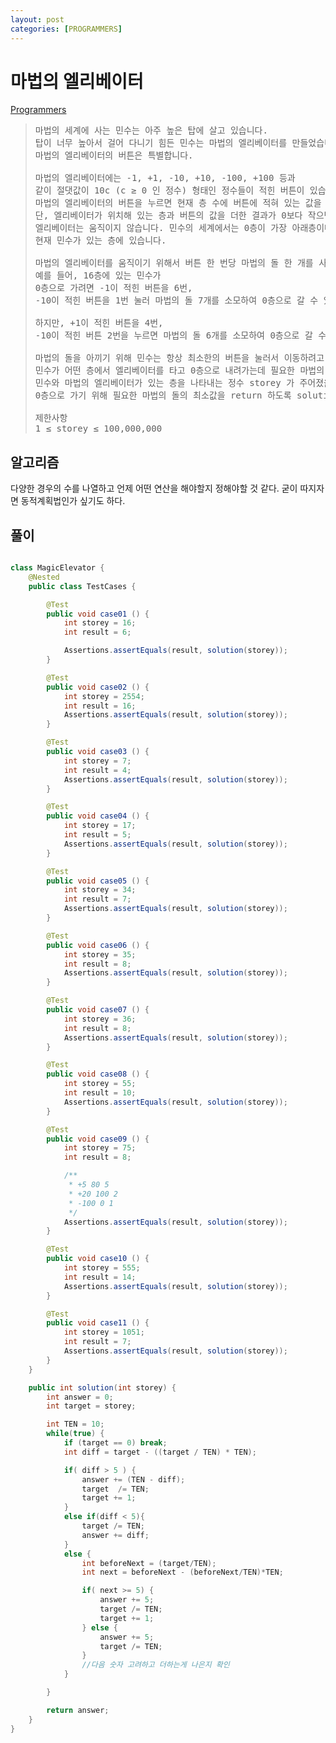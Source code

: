 ```yaml
---
layout: post
categories: [PROGRAMMERS]
---
```


# 마법의 엘리베이터

[Programmers](https://school.programmers.co.kr/learn/courses/30/lessons/148653)

> <pre>
> 마법의 세계에 사는 민수는 아주 높은 탑에 살고 있습니다.
> 탑이 너무 높아서 걸어 다니기 힘든 민수는 마법의 엘리베이터를 만들었습니다.
> 마법의 엘리베이터의 버튼은 특별합니다.
> 
> 마법의 엘리베이터에는 -1, +1, -10, +10, -100, +100 등과
> 같이 절댓값이 10c (c ≥ 0 인 정수) 형태인 정수들이 적힌 버튼이 있습니다.
> 마법의 엘리베이터의 버튼을 누르면 현재 층 수에 버튼에 적혀 있는 값을 더한 층으로 이동하게 됩니다.
> 단, 엘리베이터가 위치해 있는 층과 버튼의 값을 더한 결과가 0보다 작으면
> 엘리베이터는 움직이지 않습니다. 민수의 세계에서는 0층이 가장 아래층이며 엘리베이터는
> 현재 민수가 있는 층에 있습니다.
> 
> 마법의 엘리베이터를 움직이기 위해서 버튼 한 번당 마법의 돌 한 개를 사용하게 됩니다.
> 예를 들어, 16층에 있는 민수가
> 0층으로 가려면 -1이 적힌 버튼을 6번,
> -10이 적힌 버튼을 1번 눌러 마법의 돌 7개를 소모하여 0층으로 갈 수 있습니다.
> 
> 하지만, +1이 적힌 버튼을 4번,
> -10이 적힌 버튼 2번을 누르면 마법의 돌 6개를 소모하여 0층으로 갈 수 있습니다.
> 
> 마법의 돌을 아끼기 위해 민수는 항상 최소한의 버튼을 눌러서 이동하려고 합니다.
> 민수가 어떤 층에서 엘리베이터를 타고 0층으로 내려가는데 필요한 마법의 돌의 최소 개수를 알고 싶습니다.
> 민수와 마법의 엘리베이터가 있는 층을 나타내는 정수 storey 가 주어졌을 때,
> 0층으로 가기 위해 필요한 마법의 돌의 최소값을 return 하도록 solution 함수를 완성하세요.
> 
> 제한사항
> 1 ≤ storey ≤ 100,000,000
> </pre>


## 알고리즘 
다양한 경우의 수를 나열하고 언제 어떤 연산을 해야할지 정해야할 것 같다.
굳이 따지자면 동적계획법인가 싶기도 하다.


## 풀이

``````java

class MagicElevator {
    @Nested
    public class TestCases {

        @Test
        public void case01 () {
            int storey = 16;
            int result = 6;

            Assertions.assertEquals(result, solution(storey));
        }

        @Test
        public void case02 () {
            int storey = 2554;
            int result = 16;
            Assertions.assertEquals(result, solution(storey));
        }

        @Test
        public void case03 () {
            int storey = 7;
            int result = 4;
            Assertions.assertEquals(result, solution(storey));
        }

        @Test
        public void case04 () {
            int storey = 17;
            int result = 5;
            Assertions.assertEquals(result, solution(storey));
        }

        @Test
        public void case05 () {
            int storey = 34;
            int result = 7;
            Assertions.assertEquals(result, solution(storey));
        }

        @Test
        public void case06 () {
            int storey = 35;
            int result = 8;
            Assertions.assertEquals(result, solution(storey));
        }

        @Test
        public void case07 () {
            int storey = 36;
            int result = 8;
            Assertions.assertEquals(result, solution(storey));
        }

        @Test
        public void case08 () {
            int storey = 55;
            int result = 10;
            Assertions.assertEquals(result, solution(storey));
        }

        @Test
        public void case09 () {
            int storey = 75;
            int result = 8;

            /**
             * +5 80 5
             * +20 100 2
             * -100 0 1
             */
            Assertions.assertEquals(result, solution(storey));
        }

        @Test
        public void case10 () {
            int storey = 555;
            int result = 14;
            Assertions.assertEquals(result, solution(storey));
        }

        @Test
        public void case11 () {
            int storey = 1051;
            int result = 7;
            Assertions.assertEquals(result, solution(storey));
        }
    }

    public int solution(int storey) {
        int answer = 0;
        int target = storey;

        int TEN = 10;
        while(true) {
            if (target == 0) break;
            int diff = target - ((target / TEN) * TEN);

            if( diff > 5 ) {
                answer += (TEN - diff);
                target  /= TEN;
                target += 1;
            }
            else if(diff < 5){
                target /= TEN;
                answer += diff;
            }
            else {
                int beforeNext = (target/TEN);
                int next = beforeNext - (beforeNext/TEN)*TEN;

                if( next >= 5) {
                    answer += 5;
                    target /= TEN;
                    target += 1;
                } else {
                    answer += 5;
                    target /= TEN;
                }
                //다음 숫자 고려하고 더하는게 나은지 확인
            }

        }

        return answer;
    }
}
``````